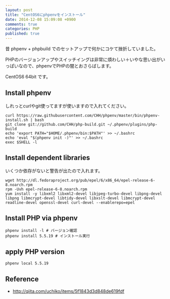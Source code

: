 ```yaml
---
layout: post
title: "CentOS6にphpenvをインストール"
date: 2014-12-08 15:09:08 +0900
comments: true
categories: PHP
published: true
---
```


昔 phpenv + phpbuild でのセットアップで何かにコケて挫折していました。

PHPのバージョンアップやスイッチイングは非常に煩わしい＋いやな思い出がいっぱいなので、phpenvでPHPの闇とおさらばします。

CentOS6 64bit です。

## Install phpenv

しれっとcurlやgit使ってますが使いますので入れてください。

```
curl https://raw.githubusercontent.com/CHH/phpenv/master/bin/phpenv-install.sh | bash
git clone git://github.com/CHH/php-build.git ~/.phpenv/plugins/php-build
echo 'export PATH="$HOME/.phpenv/bin:$PATH"' >> ~/.bashrc
echo 'eval "$(phpenv init -)"' >> ~/.bashrc
exec $SHELL -l
```

## Install dependent libraries

いくつか依存がないと警告が出たので入れます。

```
wget http://dl.fedoraproject.org/pub/epel/6/x86_64/epel-release-6-8.noarch.rpm
rpm -Uvh epel-release-6-8.noarch.rpm
yum install -y libxml2 libxml2-devel libjpeg-turbo-devel libpng-devel libpng libmcrypt-devel libtidy-devel libxslt-devel libmcrypt-devel readline-devel openssl-devel curl-devel --enablerepo=epel
```

## Install PHP via phpenv

```
phpenv install -l # バージョン確認
phpenv install 5.5.19 # インストール実行
```

## apply PHP version

```
phpenv local 5.5.19
```

## Reference

- <http://qiita.com/uchiko/items/5f1843d3d848de619fdf>

